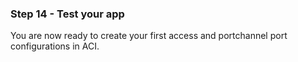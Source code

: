 ### Step 14 - Test your app

You are now ready to create your first access and portchannel port configurations in ACI. 
